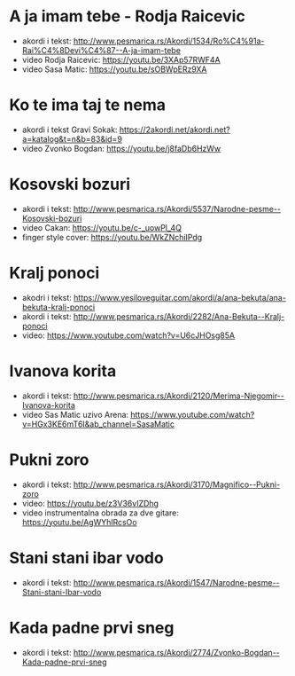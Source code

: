 # A ja imam tebe - Rodja Raicevic
- akordi i tekst: http://www.pesmarica.rs/Akordi/1534/Ro%C4%91a-Rai%C4%8Devi%C4%87--A-ja-imam-tebe
- video Rodja Raicevic: https://youtu.be/3XAp57RWF4A
- video Sasa Matic: https://youtu.be/sOBWpERz9XA

# Ko te ima taj te nema
- akordi i tekst Gravi Sokak: https://2akordi.net/akordi.net?a=katalog&t=n&b=83&id=9
- video Zvonko Bogdan: https://youtu.be/j8faDb6HzWw

# Kosovski bozuri
- akordi i tekst: http://www.pesmarica.rs/Akordi/5537/Narodne-pesme--Kosovski-bozuri
- video Cakan: https://youtu.be/c-_uowPl_4Q
- finger style cover: https://youtu.be/WkZNchiIPdg

# Kralj ponoci
- akodri i tekst: https://www.yesiloveguitar.com/akordi/a/ana-bekuta/ana-bekuta-kralj-ponoci
- akordi i tekst: http://www.pesmarica.rs/Akordi/2282/Ana-Bekuta--Kralj-ponoci
- video: https://www.youtube.com/watch?v=U6cJHOsg85A

# Ivanova korita
- akordi i tekst: http://www.pesmarica.rs/Akordi/2120/Merima-Njegomir--Ivanova-korita
- video Sas Matic uzivo Arena: https://www.youtube.com/watch?v=HGx3KE6mT6I&ab_channel=SasaMatic

# Pukni zoro
- akordi i tekst: http://www.pesmarica.rs/Akordi/3170/Magnifico--Pukni-zoro
- video: https://youtu.be/z3V36vIZDhg
- video instrumentalna obrada za dve gitare: https://youtu.be/AgWYhlRcsOo

# Stani stani ibar vodo
- akordi i tekst: http://www.pesmarica.rs/Akordi/1547/Narodne-pesme--Stani-stani-Ibar-vodo

# Kada padne prvi sneg
- akordi i tekst: http://www.pesmarica.rs/Akordi/2774/Zvonko-Bogdan--Kada-padne-prvi-sneg

